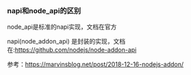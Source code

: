 ### napi和node_api的区别

node_api是标准的napi实现，文档在官方

napi(node_addon_api) 是封装的实现，文档在:https://github.com/nodejs/node-addon-api



参考：https://marvinsblog.net/post/2018-12-16-nodejs-addon/

